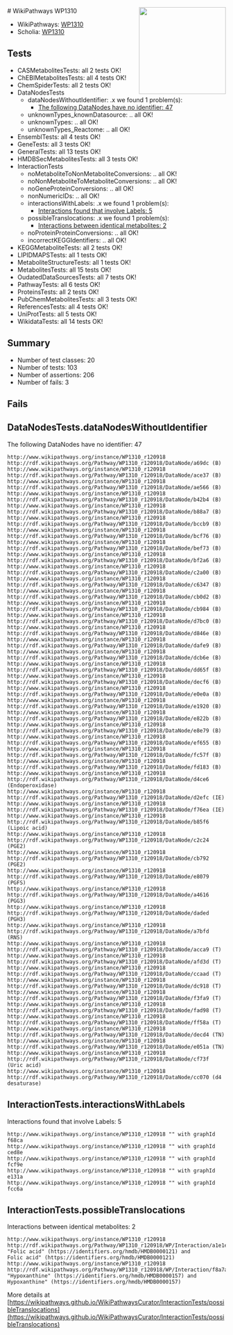 <img style="float: right; width: 200px" src="https://upload.wikimedia.org/wikipedia/commons/thumb/8/83/Wplogo_with_text_500.png/640px-Wplogo_with_text_500.png" />
# WikiPathways WP1310

* WikiPathways: [WP1310](https://new.wikipathways.org/pathways/WP1310)
* Scholia: [WP1310](https://scholia.toolforge.org/wikipathways/WP1310)
## Tests
* CASMetabolitesTests: all 2 tests OK!
* ChEBIMetabolitesTests: all 4 tests OK!
* ChemSpiderTests: all 2 tests OK!
* DataNodesTests
    * dataNodesWithoutIdentifier: .x we found 1 problem(s):
        * [The following DataNodes have no identifier: 47](#8792c4f4)
    * unknownTypes_knownDatasource: .. all OK!
    * unknownTypes: .. all OK!
    * unknownTypes_Reactome: .. all OK!
* EnsemblTests: all 4 tests OK!
* GeneTests: all 3 tests OK!
* GeneralTests: all 13 tests OK!
* HMDBSecMetabolitesTests: all 3 tests OK!
* InteractionTests
    * noMetaboliteToNonMetaboliteConversions: .. all OK!
    * noNonMetaboliteToMetaboliteConversions: .. all OK!
    * noGeneProteinConversions: .. all OK!
    * nonNumericIDs: .. all OK!
    * interactionsWithLabels: .x we found 1 problem(s):
        * [Interactions found that involve Labels: 5](#630d267c)
    * possibleTranslocations: .x we found 1 problem(s):
        * [Interactions between identical metabolites: 2](#d59038c5)
    * noProteinProteinConversions: .. all OK!
    * incorrectKEGGIdentifiers: .. all OK!
* KEGGMetaboliteTests: all 2 tests OK!
* LIPIDMAPSTests: all 1 tests OK!
* MetaboliteStructureTests: all 1 tests OK!
* MetabolitesTests: all 15 tests OK!
* OudatedDataSourcesTests: all 7 tests OK!
* PathwayTests: all 6 tests OK!
* ProteinsTests: all 2 tests OK!
* PubChemMetabolitesTests: all 3 tests OK!
* ReferencesTests: all 4 tests OK!
* UniProtTests: all 5 tests OK!
* WikidataTests: all 14 tests OK!


## Summary

* Number of test classes: 20
* Number of tests: 103
* Number of assertions: 206
* Number of fails: 3

## Fails

<a name="8792c4f4" />

## DataNodesTests.dataNodesWithoutIdentifier

The following DataNodes have no identifier: 47
```
http://www.wikipathways.org/instance/WP1310_r120918 http://rdf.wikipathways.org/Pathway/WP1310_r120918/DataNode/a69dc (B)
http://www.wikipathways.org/instance/WP1310_r120918 http://rdf.wikipathways.org/Pathway/WP1310_r120918/DataNode/ace37 (B)
http://www.wikipathways.org/instance/WP1310_r120918 http://rdf.wikipathways.org/Pathway/WP1310_r120918/DataNode/ae566 (B)
http://www.wikipathways.org/instance/WP1310_r120918 http://rdf.wikipathways.org/Pathway/WP1310_r120918/DataNode/b42b4 (B)
http://www.wikipathways.org/instance/WP1310_r120918 http://rdf.wikipathways.org/Pathway/WP1310_r120918/DataNode/b88a7 (B)
http://www.wikipathways.org/instance/WP1310_r120918 http://rdf.wikipathways.org/Pathway/WP1310_r120918/DataNode/bccb9 (B)
http://www.wikipathways.org/instance/WP1310_r120918 http://rdf.wikipathways.org/Pathway/WP1310_r120918/DataNode/bcf76 (B)
http://www.wikipathways.org/instance/WP1310_r120918 http://rdf.wikipathways.org/Pathway/WP1310_r120918/DataNode/bef73 (B)
http://www.wikipathways.org/instance/WP1310_r120918 http://rdf.wikipathways.org/Pathway/WP1310_r120918/DataNode/bf2a6 (B)
http://www.wikipathways.org/instance/WP1310_r120918 http://rdf.wikipathways.org/Pathway/WP1310_r120918/DataNode/c2a00 (B)
http://www.wikipathways.org/instance/WP1310_r120918 http://rdf.wikipathways.org/Pathway/WP1310_r120918/DataNode/c6347 (B)
http://www.wikipathways.org/instance/WP1310_r120918 http://rdf.wikipathways.org/Pathway/WP1310_r120918/DataNode/cb0d2 (B)
http://www.wikipathways.org/instance/WP1310_r120918 http://rdf.wikipathways.org/Pathway/WP1310_r120918/DataNode/cb984 (B)
http://www.wikipathways.org/instance/WP1310_r120918 http://rdf.wikipathways.org/Pathway/WP1310_r120918/DataNode/d7bc0 (B)
http://www.wikipathways.org/instance/WP1310_r120918 http://rdf.wikipathways.org/Pathway/WP1310_r120918/DataNode/d846e (B)
http://www.wikipathways.org/instance/WP1310_r120918 http://rdf.wikipathways.org/Pathway/WP1310_r120918/DataNode/dafe9 (B)
http://www.wikipathways.org/instance/WP1310_r120918 http://rdf.wikipathways.org/Pathway/WP1310_r120918/DataNode/dcb6e (B)
http://www.wikipathways.org/instance/WP1310_r120918 http://rdf.wikipathways.org/Pathway/WP1310_r120918/DataNode/dd65f (B)
http://www.wikipathways.org/instance/WP1310_r120918 http://rdf.wikipathways.org/Pathway/WP1310_r120918/DataNode/decf6 (B)
http://www.wikipathways.org/instance/WP1310_r120918 http://rdf.wikipathways.org/Pathway/WP1310_r120918/DataNode/e0e0a (B)
http://www.wikipathways.org/instance/WP1310_r120918 http://rdf.wikipathways.org/Pathway/WP1310_r120918/DataNode/e1920 (B)
http://www.wikipathways.org/instance/WP1310_r120918 http://rdf.wikipathways.org/Pathway/WP1310_r120918/DataNode/e822b (B)
http://www.wikipathways.org/instance/WP1310_r120918 http://rdf.wikipathways.org/Pathway/WP1310_r120918/DataNode/e8e79 (B)
http://www.wikipathways.org/instance/WP1310_r120918 http://rdf.wikipathways.org/Pathway/WP1310_r120918/DataNode/ef655 (B)
http://www.wikipathways.org/instance/WP1310_r120918 http://rdf.wikipathways.org/Pathway/WP1310_r120918/DataNode/fc57f (B)
http://www.wikipathways.org/instance/WP1310_r120918 http://rdf.wikipathways.org/Pathway/WP1310_r120918/DataNode/fd183 (B)
http://www.wikipathways.org/instance/WP1310_r120918 http://rdf.wikipathways.org/Pathway/WP1310_r120918/DataNode/d4ce6 (Endoperoxidase)
http://www.wikipathways.org/instance/WP1310_r120918 http://rdf.wikipathways.org/Pathway/WP1310_r120918/DataNode/d2efc (IE)
http://www.wikipathways.org/instance/WP1310_r120918 http://rdf.wikipathways.org/Pathway/WP1310_r120918/DataNode/f76ea (IE)
http://www.wikipathways.org/instance/WP1310_r120918 http://rdf.wikipathways.org/Pathway/WP1310_r120918/DataNode/b85f6 (Lipoic acid)
http://www.wikipathways.org/instance/WP1310_r120918 http://rdf.wikipathways.org/Pathway/WP1310_r120918/DataNode/c2c24 (PGE2)
http://www.wikipathways.org/instance/WP1310_r120918 http://rdf.wikipathways.org/Pathway/WP1310_r120918/DataNode/cb792 (PGE2)
http://www.wikipathways.org/instance/WP1310_r120918 http://rdf.wikipathways.org/Pathway/WP1310_r120918/DataNode/e8079 (PGFS)
http://www.wikipathways.org/instance/WP1310_r120918 http://rdf.wikipathways.org/Pathway/WP1310_r120918/DataNode/a4616 (PGG3)
http://www.wikipathways.org/instance/WP1310_r120918 http://rdf.wikipathways.org/Pathway/WP1310_r120918/DataNode/daded (PGH3)
http://www.wikipathways.org/instance/WP1310_r120918 http://rdf.wikipathways.org/Pathway/WP1310_r120918/DataNode/a7bfd (RNS)
http://www.wikipathways.org/instance/WP1310_r120918 http://rdf.wikipathways.org/Pathway/WP1310_r120918/DataNode/acca9 (T)
http://www.wikipathways.org/instance/WP1310_r120918 http://rdf.wikipathways.org/Pathway/WP1310_r120918/DataNode/afd3d (T)
http://www.wikipathways.org/instance/WP1310_r120918 http://rdf.wikipathways.org/Pathway/WP1310_r120918/DataNode/ccaad (T)
http://www.wikipathways.org/instance/WP1310_r120918 http://rdf.wikipathways.org/Pathway/WP1310_r120918/DataNode/dc918 (T)
http://www.wikipathways.org/instance/WP1310_r120918 http://rdf.wikipathways.org/Pathway/WP1310_r120918/DataNode/f3fa9 (T)
http://www.wikipathways.org/instance/WP1310_r120918 http://rdf.wikipathways.org/Pathway/WP1310_r120918/DataNode/fad98 (T)
http://www.wikipathways.org/instance/WP1310_r120918 http://rdf.wikipathways.org/Pathway/WP1310_r120918/DataNode/ff58a (T)
http://www.wikipathways.org/instance/WP1310_r120918 http://rdf.wikipathways.org/Pathway/WP1310_r120918/DataNode/decd4 (TN)
http://www.wikipathways.org/instance/WP1310_r120918 http://rdf.wikipathways.org/Pathway/WP1310_r120918/DataNode/e051a (TN)
http://www.wikipathways.org/instance/WP1310_r120918 http://rdf.wikipathways.org/Pathway/WP1310_r120918/DataNode/cf73f (Uric acid)
http://www.wikipathways.org/instance/WP1310_r120918 http://rdf.wikipathways.org/Pathway/WP1310_r120918/DataNode/cc070 (d4 desaturase)
```

<a name="630d267c" />

## InteractionTests.interactionsWithLabels

Interactions found that involve Labels: 5
```
http://www.wikipathways.org/instance/WP1310_r120918 "" with graphId f68ca
http://www.wikipathways.org/instance/WP1310_r120918 "" with graphId ced8e
http://www.wikipathways.org/instance/WP1310_r120918 "" with graphId fcf9e
http://www.wikipathways.org/instance/WP1310_r120918 "" with graphId e131a
http://www.wikipathways.org/instance/WP1310_r120918 "" with graphId fcc6a
```

<a name="d59038c5" />

## InteractionTests.possibleTranslocations

Interactions between identical metabolites: 2
```
http://www.wikipathways.org/instance/WP1310_r120918 http://rdf.wikipathways.org/Pathway/WP1310_r120918/WP/Interaction/a1e1e "Folic acid" (https://identifiers.org/hmdb/HMDB0000121) and 
Folic acid" (https://identifiers.org/hmdb/HMDB0000121)
http://www.wikipathways.org/instance/WP1310_r120918 http://rdf.wikipathways.org/Pathway/WP1310_r120918/WP/Interaction/f8a7a "Hypoxanthine" (https://identifiers.org/hmdb/HMDB0000157) and 
Hypoxanthine" (https://identifiers.org/hmdb/HMDB0000157)
```

More details at [https://wikipathways.github.io/WikiPathwaysCurator/InteractionTests/possibleTranslocations](https://wikipathways.github.io/WikiPathwaysCurator/InteractionTests/possibleTranslocations)

